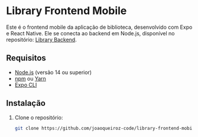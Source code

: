 # Library Frontend Mobile

Este é o frontend mobile da aplicação de biblioteca, desenvolvido com Expo e React Native. Ele se conecta ao backend em Node.js, disponível no repositório: [Library Backend](https://github.com/joaoqueiroz-code/library-backend).

## Requisitos

- [Node.js](https://nodejs.org/) (versão 14 ou superior)
- [npm](https://www.npmjs.com/) ou [Yarn](https://yarnpkg.com/)
- [Expo CLI](https://docs.expo.dev/get-started/installation/)

## Instalação

1. Clone o repositório:
   ```bash
   git clone https://github.com/joaoqueiroz-code/library-frontend-mobile.git```

